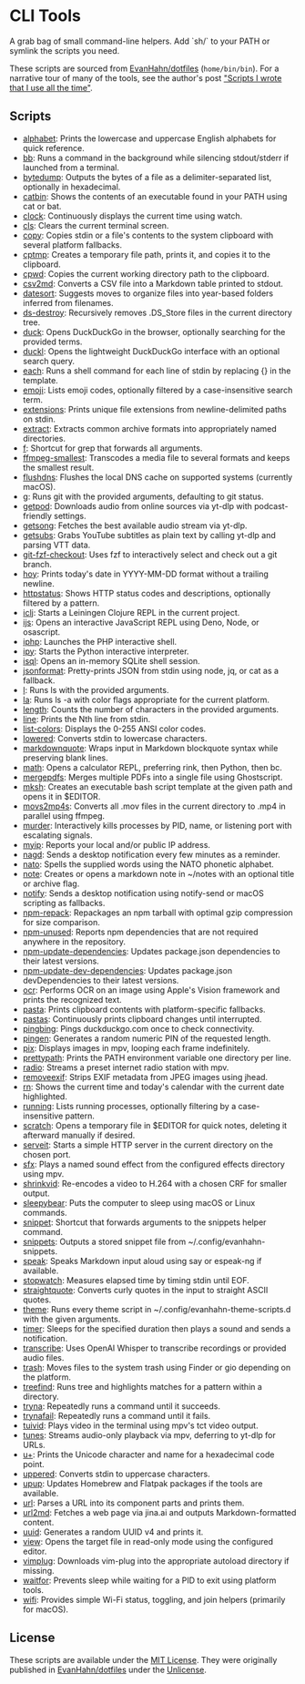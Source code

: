 # CLI Tools

A grab bag of small command-line helpers. Add \`sh/\` to your PATH or symlink the scripts you need.

These scripts are sourced from [EvanHahn/dotfiles](https://codeberg.org/EvanHahn/dotfiles) (`home/bin/bin`).
For a narrative tour of many of the tools, see the author's post
["Scripts I wrote that I use all the time"](https://evanhahn.com/scripts-i-wrote-that-i-use-all-the-time/).

## Scripts

- [alphabet](sh/alphabet): Prints the lowercase and uppercase English alphabets for quick reference.
- [bb](sh/bb): Runs a command in the background while silencing stdout/stderr if launched from a terminal.
- [bytedump](sh/bytedump): Outputs the bytes of a file as a delimiter-separated list, optionally in hexadecimal.
- [catbin](sh/catbin): Shows the contents of an executable found in your PATH using cat or bat.
- [clock](sh/clock): Continuously displays the current time using watch.
- [cls](sh/cls): Clears the current terminal screen.
- [copy](sh/copy): Copies stdin or a file's contents to the system clipboard with several platform fallbacks.
- [cptmp](sh/cptmp): Creates a temporary file path, prints it, and copies it to the clipboard.
- [cpwd](sh/cpwd): Copies the current working directory path to the clipboard.
- [csv2md](sh/csv2md): Converts a CSV file into a Markdown table printed to stdout.
- [datesort](sh/datesort): Suggests moves to organize files into year-based folders inferred from filenames.
- [ds-destroy](sh/ds-destroy): Recursively removes .DS_Store files in the current directory tree.
- [duck](sh/duck): Opens DuckDuckGo in the browser, optionally searching for the provided terms.
- [duckl](sh/duckl): Opens the lightweight DuckDuckGo interface with an optional search query.
- [each](sh/each): Runs a shell command for each line of stdin by replacing {} in the template.
- [emoji](sh/emoji): Lists emoji codes, optionally filtered by a case-insensitive search term.
- [extensions](sh/extensions): Prints unique file extensions from newline-delimited paths on stdin.
- [extract](sh/extract): Extracts common archive formats into appropriately named directories.
- [f](sh/f): Shortcut for grep that forwards all arguments.
- [ffmpeg-smallest](sh/ffmpeg-smallest): Transcodes a media file to several formats and keeps the smallest result.
- [flushdns](sh/flushdns): Flushes the local DNS cache on supported systems (currently macOS).
- [g](sh/g): Runs git with the provided arguments, defaulting to git status.
- [getpod](sh/getpod): Downloads audio from online sources via yt-dlp with podcast-friendly settings.
- [getsong](sh/getsong): Fetches the best available audio stream via yt-dlp.
- [getsubs](sh/getsubs): Grabs YouTube subtitles as plain text by calling yt-dlp and parsing VTT data.
- [git-fzf-checkout](sh/git-fzf-checkout): Uses fzf to interactively select and check out a git branch.
- [hoy](sh/hoy): Prints today's date in YYYY-MM-DD format without a trailing newline.
- [httpstatus](sh/httpstatus): Shows HTTP status codes and descriptions, optionally filtered by a pattern.
- [iclj](sh/iclj): Starts a Leiningen Clojure REPL in the current project.
- [ijs](sh/ijs): Opens an interactive JavaScript REPL using Deno, Node, or osascript.
- [iphp](sh/iphp): Launches the PHP interactive shell.
- [ipy](sh/ipy): Starts the Python interactive interpreter.
- [isql](sh/isql): Opens an in-memory SQLite shell session.
- [jsonformat](sh/jsonformat): Pretty-prints JSON from stdin using node, jq, or cat as a fallback.
- [l](sh/l): Runs ls with the provided arguments.
- [la](sh/la): Runs ls -a with color flags appropriate for the current platform.
- [length](sh/length): Counts the number of characters in the provided arguments.
- [line](sh/line): Prints the Nth line from stdin.
- [list-colors](sh/list-colors): Displays the 0-255 ANSI color codes.
- [lowered](sh/lowered): Converts stdin to lowercase characters.
- [markdownquote](sh/markdownquote): Wraps input in Markdown blockquote syntax while preserving blank lines.
- [math](sh/math): Opens a calculator REPL, preferring rink, then Python, then bc.
- [mergepdfs](sh/mergepdfs): Merges multiple PDFs into a single file using Ghostscript.
- [mksh](sh/mksh): Creates an executable bash script template at the given path and opens it in $EDITOR.
- [movs2mp4s](sh/movs2mp4s): Converts all .mov files in the current directory to .mp4 in parallel using ffmpeg.
- [murder](sh/murder): Interactively kills processes by PID, name, or listening port with escalating signals.
- [myip](sh/myip): Reports your local and/or public IP address.
- [nagd](sh/nagd): Sends a desktop notification every few minutes as a reminder.
- [nato](sh/nato): Spells the supplied words using the NATO phonetic alphabet.
- [note](sh/note): Creates or opens a markdown note in ~/notes with an optional title or archive flag.
- [notify](sh/notify): Sends a desktop notification using notify-send or macOS scripting as fallbacks.
- [npm-repack](sh/npm-repack): Repackages an npm tarball with optimal gzip compression for size comparison.
- [npm-unused](sh/npm-unused): Reports npm dependencies that are not required anywhere in the repository.
- [npm-update-dependencies](sh/npm-update-dependencies): Updates package.json dependencies to their latest versions.
- [npm-update-dev-dependencies](sh/npm-update-dev-dependencies): Updates package.json devDependencies to their latest versions.
- [ocr](sh/ocr): Performs OCR on an image using Apple's Vision framework and prints the recognized text.
- [pasta](sh/pasta): Prints clipboard contents with platform-specific fallbacks.
- [pastas](sh/pastas): Continuously prints clipboard changes until interrupted.
- [pingbing](sh/pingbing): Pings duckduckgo.com once to check connectivity.
- [pingen](sh/pingen): Generates a random numeric PIN of the requested length.
- [pix](sh/pix): Displays images in mpv, looping each frame indefinitely.
- [prettypath](sh/prettypath): Prints the PATH environment variable one directory per line.
- [radio](sh/radio): Streams a preset internet radio station with mpv.
- [removeexif](sh/removeexif): Strips EXIF metadata from JPEG images using jhead.
- [rn](sh/rn): Shows the current time and today's calendar with the current date highlighted.
- [running](sh/running): Lists running processes, optionally filtering by a case-insensitive pattern.
- [scratch](sh/scratch): Opens a temporary file in $EDITOR for quick notes, deleting it afterward manually if desired.
- [serveit](sh/serveit): Starts a simple HTTP server in the current directory on the chosen port.
- [sfx](sh/sfx): Plays a named sound effect from the configured effects directory using mpv.
- [shrinkvid](sh/shrinkvid): Re-encodes a video to H.264 with a chosen CRF for smaller output.
- [sleepybear](sh/sleepybear): Puts the computer to sleep using macOS or Linux commands.
- [snippet](sh/snippet): Shortcut that forwards arguments to the snippets helper command.
- [snippets](sh/snippets): Outputs a stored snippet file from ~/.config/evanhahn-snippets.
- [speak](sh/speak): Speaks Markdown input aloud using say or espeak-ng if available.
- [stopwatch](sh/stopwatch): Measures elapsed time by timing stdin until EOF.
- [straightquote](sh/straightquote): Converts curly quotes in the input to straight ASCII quotes.
- [theme](sh/theme): Runs every theme script in ~/.config/evanhahn-theme-scripts.d with the given arguments.
- [timer](sh/timer): Sleeps for the specified duration then plays a sound and sends a notification.
- [transcribe](sh/transcribe): Uses OpenAI Whisper to transcribe recordings or provided audio files.
- [trash](sh/trash): Moves files to the system trash using Finder or gio depending on the platform.
- [treefind](sh/treefind): Runs tree and highlights matches for a pattern within a directory.
- [tryna](sh/tryna): Repeatedly runs a command until it succeeds.
- [trynafail](sh/trynafail): Repeatedly runs a command until it fails.
- [tuivid](sh/tuivid): Plays video in the terminal using mpv's tct video output.
- [tunes](sh/tunes): Streams audio-only playback via mpv, deferring to yt-dlp for URLs.
- [u+](sh/u+): Prints the Unicode character and name for a hexadecimal code point.
- [uppered](sh/uppered): Converts stdin to uppercase characters.
- [upup](sh/upup): Updates Homebrew and Flatpak packages if the tools are available.
- [url](sh/url): Parses a URL into its component parts and prints them.
- [url2md](sh/url2md): Fetches a web page via jina.ai and outputs Markdown-formatted content.
- [uuid](sh/uuid): Generates a random UUID v4 and prints it.
- [view](sh/view): Opens the target file in read-only mode using the configured editor.
- [vimplug](sh/vimplug): Downloads vim-plug into the appropriate autoload directory if missing.
- [waitfor](sh/waitfor): Prevents sleep while waiting for a PID to exit using platform tools.
- [wifi](sh/wifi): Provides simple Wi-Fi status, toggling, and join helpers (primarily for macOS).

## License

These scripts are available under the [MIT License](LICENSE). They were originally published in
[EvanHahn/dotfiles](https://codeberg.org/EvanHahn/dotfiles) under the
[Unlicense](https://codeberg.org/EvanHahn/dotfiles/src/branch/main/LICENSE.txt).
